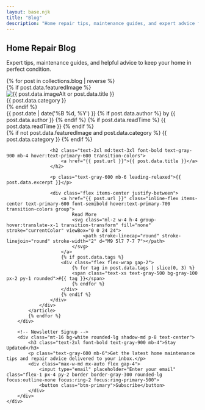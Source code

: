 ```yaml
---
layout: base.njk
title: "Blog"
description: "Home repair tips, maintenance guides, and expert advice from the professionals at Home Repair Services."
---
```


<!-- Hero Section -->
<section class="bg-gradient-to-r from-primary-600 to-primary-800 text-white py-20">
    <div class="max-w-7xl mx-auto px-4 sm:px-6 lg:px-8 text-center">
        <h1 class="text-4xl md:text-5xl font-bold mb-6">Home Repair Blog</h1>
        <p class="text-xl text-primary-100 max-w-3xl mx-auto">
            Expert tips, maintenance guides, and helpful advice to keep your home in perfect condition.
        </p>
    </div>
</section>

<!-- Blog Posts -->
<section class="py-20 bg-gray-50">
    <div class="max-w-4xl mx-auto px-4 sm:px-6 lg:px-8">
        <div class="space-y-12">
            {% for post in collections.blog | reverse %}
            <article class="bg-white rounded-lg shadow-md hover:shadow-xl transition-all duration-300 overflow-hidden animate-on-scroll stagger-animation">
                {% if post.data.featuredImage %}
                <div class="relative h-48 md:h-64 overflow-hidden bg-gray-100">
                    <img src="{{ post.data.featuredImage }}" 
                         alt="{{ post.data.imageAlt or post.data.title }}" 
                         class="w-full h-full object-cover hover:scale-105 transition-transform duration-500"
                         loading="lazy">
                    <div class="absolute top-4 left-4">
                        <span class="bg-primary-600 text-white px-3 py-1 rounded-full text-xs font-semibold">{{ post.data.category }}</span>
                    </div>
                </div>
                {% endif %}
                <div class="p-8">
                    <div class="flex items-center justify-between text-sm text-gray-500 mb-4">
                        <div class="flex items-center space-x-4">
                            <time datetime="{{ post.date | date('%Y-%m-%d') }}">{{ post.date | date('%B %d, %Y') }}</time>
                            {% if post.data.author %}
                            <span>by {{ post.data.author }}</span>
                            {% endif %}
                            {% if post.data.readTime %}
                            <span>{{ post.data.readTime }}</span>
                            {% endif %}
                        </div>
                        {% if not post.data.featuredImage and post.data.category %}
                        <span class="bg-primary-100 text-primary-800 px-3 py-1 rounded-full text-xs font-medium">{{ post.data.category }}</span>
                        {% endif %}
                    </div>
                    
                    <h2 class="text-2xl md:text-3xl font-bold text-gray-900 mb-4 hover:text-primary-600 transition-colors">
                        <a href="{{ post.url }}">{{ post.data.title }}</a>
                    </h2>
                    
                    <p class="text-gray-600 mb-6 leading-relaxed">{{ post.data.excerpt }}</p>
                    
                    <div class="flex items-center justify-between">
                        <a href="{{ post.url }}" class="inline-flex items-center text-primary-600 font-semibold hover:text-primary-700 transition-colors group">
                            Read More
                            <svg class="ml-2 w-4 h-4 group-hover:translate-x-1 transition-transform" fill="none" stroke="currentColor" viewBox="0 0 24 24">
                                <path stroke-linecap="round" stroke-linejoin="round" stroke-width="2" d="M9 5l7 7-7 7"></path>
                            </svg>
                        </a>
                        {% if post.data.tags %}
                        <div class="flex flex-wrap gap-2">
                            {% for tag in post.data.tags | slice(0, 3) %}
                            <span class="text-xs text-gray-500 bg-gray-100 px-2 py-1 rounded">#{{ tag }}</span>
                            {% endfor %}
                        </div>
                        {% endif %}
                    </div>
                </div>
            </article>
            {% endfor %}
        </div>
        
        <!-- Newsletter Signup -->
        <div class="mt-16 bg-white rounded-lg shadow-md p-8 text-center">
            <h3 class="text-2xl font-bold text-gray-900 mb-4">Stay Updated</h3>
            <p class="text-gray-600 mb-6">Get the latest home maintenance tips and repair advice delivered to your inbox.</p>
            <div class="max-w-md mx-auto flex gap-4">
                <input type="email" placeholder="Enter your email" class="flex-1 px-4 py-2 border border-gray-300 rounded-lg focus:outline-none focus:ring-2 focus:ring-primary-500">
                <button class="btn-primary">Subscribe</button>
            </div>
        </div>
    </div>
</section>